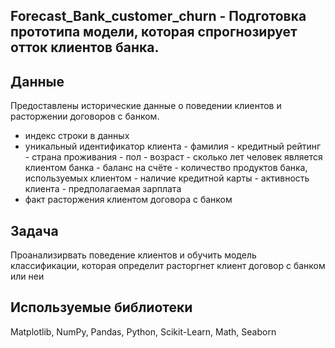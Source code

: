 ## Forecast_Bank_customer_churn - Подготовка прототипа модели, которая спрогнозирует отток клиентов банка.

## Данные
Предоставлены исторические данные о поведении клиентов и расторжении договоров с банком.

- индекс строки в данных
- уникальный идентификатор клиента
- фамилия
- кредитный рейтинг
- страна проживания
- пол
- возраст
- сколько лет человек является клиентом банка
- баланс на счёте
- количество продуктов банка, используемых клиентом
- наличие кредитной карты
- активность клиента
- предполагаемая зарплата
- факт расторжения клиентом договора с банком


## Задача
Проанализирвать поведение клиентов и обучить модель классификации, которая определит расторгнет клиент договор с банком или неи

## Используемые библиотеки
Matplotlib, 
NumPy, 
Pandas, 
Python, 
Scikit-Learn, 
Math, 
Seaborn

